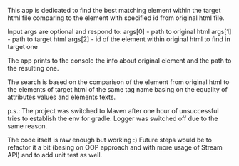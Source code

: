 This app is dedicated to find the best matching element within the target html file comparing to the element with specified id from original html file.

Input args are optional and respond to:
args[0] - path to original html
args[1] - path to target html
args[2] - id of the element within original html to find in target one

The app prints to the console the info about original element and the path to the resulting one.

The search is based on the comparison of the element from original html to the elements of target html of the same tag name
basing on the equality of attributes values and elements texts.

p.s.:
The project was switched to Maven after one hour of unsuccessful tries to establish the env for gradle.
Logger was switched off due to the same reason.

The code itself is raw enough but working :)
Future steps would be to refactor it a bit (basing on OOP approach and with more usage of Stream API) and to add unit test as well.